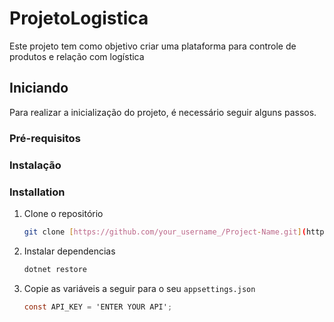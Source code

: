 # ProjetoLogistica
Este projeto tem como objetivo criar uma plataforma para controle de produtos e relação com logística

<!-- GETTING STARTED -->
## Iniciando

Para realizar a inicialização do projeto, é necessário seguir alguns passos.

### Pré-requisitos

### Instalação

### Installation

1. Clone o repositório
   ```sh
   git clone [https://github.com/your_username_/Project-Name.git](https://github.com/arthur-cabral/BackendProjetoLogistica)
   ```
2. Instalar dependencias
   ```sh
   dotnet restore
   ```
3. Copie as variáveis a seguir para o seu `appsettings.json`
   ```cs
   const API_KEY = 'ENTER YOUR API';
   ```

